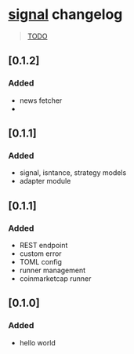 # [signal](./README.md) changelog
> [TODO](./src/README.md)

## [0.1.2]
### Added
- news fetcher
- 
## [0.1.1]
### Added
- signal, isntance, strategy models
- adapter module

## [0.1.1]
### Added
- REST endpoint
- custom error
- TOML config
- runner management
- coinmarketcap runner

## [0.1.0]
### Added
- hello world